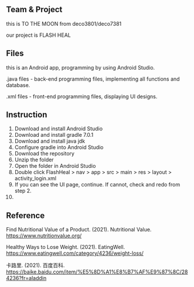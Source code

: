 ## Team & Project

this is TO THE MOON from deco3801/deco7381

our project is FLASH HEAL

## Files

this is an Android app, programming by using Android Studio.

.java files - back-end programming files, implementing all functions and database.

.xml files - front-end programming files, displaying UI designs.


## Instruction
1. Download and install Android Studio
2. Download and install gradle 7.0.1
3. Download and install java jdk
4. Configure gradle into Android Studio
5. Download the repository
6. Unzip the folder
7. Open the folder in Android Studio
8. Double click FlashHeal > nav > app > src > main > res > layout > activity_login.xml
9. If you can see the UI page, continue. If cannot, check and redo from step 2.
10. 

## Reference

Find Nutritional Value of a Product. (2021). Nutritional Value. https://www.nutritionvalue.org/

Healthy Ways to Lose Weight. (2021). EatingWell. https://www.eatingwell.com/category/4236/weight-loss/

卡路里. (2021). 百度百科. https://baike.baidu.com/item/%E5%8D%A1%E8%B7%AF%E9%87%8C/284236?fr=aladdin
